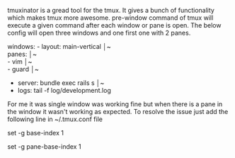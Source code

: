 



tmuxinator is a gread tool for the tmux. It gives a bunch of functionality which makes tmux more awesome. pre-window command of tmux will execute a given command after each window or pane is open. 
The below config will open three windows and one first one with 2 panes.
	
	
windows:
      - layout: main-vertical                                                     │~                                                                                                                
      panes:                                                                    │~                                                                                                                
        - vim                                                                   │~                                                                                                                
        - guard                                                                 │~                                                                                                                
  - server: bundle exec rails s                                                 │~                                                                                                                
  - logs: tail -f log/development.log



For me it was single window was working fine but when there is a pane in the window it wasn't working as expected. To resolve the issue just add the following line in ~/.tmux.conf file 

set -g base-index 1

set -g pane-base-index 1


